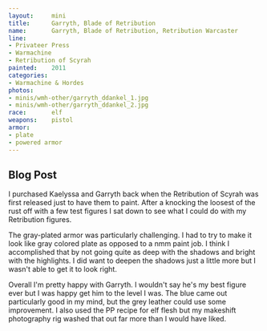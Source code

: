 ```yaml
---
layout:     mini
title:      Garryth, Blade of Retribution
name:       Garryth, Blade of Retribution, Retribution Warcaster
line:       
- Privateer Press
- Warmachine
- Retribution of Scyrah
painted:    2011
categories:
- Warmachine & Hordes
photos:
- minis/wmh-other/garryth_ddankel_1.jpg
- minis/wmh-other/garryth_ddankel_2.jpg
race:       elf
weapons:    pistol
armor:      
- plate
- powered armor
---
```


## Blog Post
I purchased Kaelyssa and Garryth back when the Retribution of Scyrah was first released just to have them to paint. After a knocking the loosest of the rust off with a few test figures I sat down to see what I could do with my Retribution figures.

The gray-plated armor was particularly challenging. I had to try to make it look like gray colored plate as opposed to a nmm paint job. I think I accomplished that by not going quite as deep with the shadows and bright with the highlights. I did want to deepen the shadows just a little more but I wasn't able to get it to look right.

Overall I'm pretty happy with Garryth. I wouldn't say he's my best figure ever but I was happy get him to the level I was. The blue came out particularly good in my mind, but the grey leather could use some improvement. I also used the PP recipe for elf flesh but my makeshift photography rig washed that out far more than I would have liked.